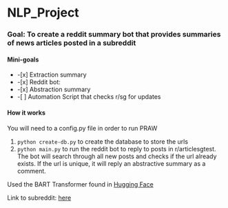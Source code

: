 <h1> NLP_Project </h1>
<h3> Goal: To create a reddit summary bot that provides summaries of news articles posted in a subreddit </h3>
<h4> Mini-goals </h4> 
<ul>
  <li>-[x] Extraction summary</li>
  <li>-[x] Reddit bot:</li>
  <li>-[x] Abstraction summary</li> 
  <li>-[ ] Automation Script that checks r/sg for updates</li>
</ul>

<h4>How it works</h4> 
You will need to a config.py file in order to run PRAW
<ol>
  <li> <code>python create-db.py</code> to create the database to store the urls </li>
  <li> <code>python main.py</code> to run the reddit bot to reply to posts in r/articlesgtest. The bot will search through all new posts and checks if the url already exists. If the url is unique, it will reply an abstractive summary as a comment. </li>
 </ol>
 
 Used the BART Transformer found in <a href= "https://github.com/huggingface">Hugging Face</a>
 
 Link to subreddit: <a href= "https://www.reddit.com/r/articlessgtest/">here</a>
